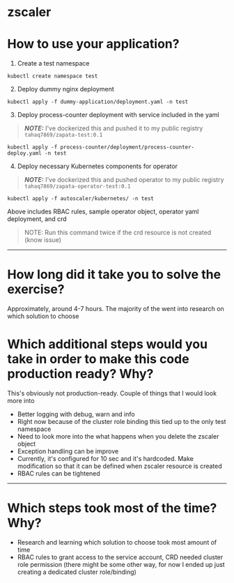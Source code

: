 # zscaler

# How to use your application?
1) Create a test namespace 
```
kubectl create namespace test 
```
2) Deploy dummy nginx deployment 
```
kubectl apply -f dummy-application/deployment.yaml -n test 
```
3) Deploy process-counter deployment with service included in the yaml
> **_NOTE:_** I've dockerized this and pushed it to my public registry ```tahaq7869/zapata-test:0.1```
```
kubectl apply -f process-counter/deployment/process-counter-deploy.yaml -n test 
```

4) Deploy necessary Kubernetes components for operator
> **_NOTE:_** I've dockerized this and pushed operator to my public registry ```tahaq7869/zapata-operator-test:0.1```
```
kubectl apply -f autoscaler/kubernetes/ -n test
```
Above includes RBAC rules, sample operator object, operator yaml deployment, and crd 
> NOTE: Run this command twice if the crd resource is not created  (know issue)
---

# How long did it take you to solve the exercise?
  Approximately, around 4-7 hours. The majority of the went into research on which solution to choose


# Which additional steps would you take in order to make this code production ready? Why?
  This's obviously not production-ready. Couple of things that I would look more into
  * Better logging with debug, warn and info
  * Right now because of the cluster role binding this tied up to the only test namespace
  * Need to look more into the what happens when you delete the zscaler object 
  * Exception handling can be improve
  * Currently, it's configured for 10 sec and it's hardcoded. Make modification so that it can be defined when zscaler resource is created
  * RBAC rules can be tightened 
---

# Which steps took most of the time? Why?
  * Research and learning which solution to choose took most amount of time 
  * RBAC rules to grant access to the service account, CRD needed cluster role permission (there might be some other way, for now I ended up just creating a dedicated cluster role/binding)
  
  

